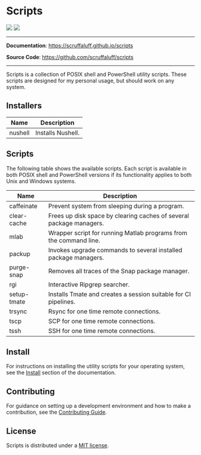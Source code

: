 # Scripts

![](https://img.shields.io/github/repo-size/scruffaluff/scripts)
![](https://img.shields.io/github/license/scruffaluff/scripts)

---

**Documentation**: https://scruffaluff.github.io/scripts

**Source Code**: https://github.com/scruffaluff/scripts

---

Scripts is a collection of POSIX shell and PowerShell utility scripts. These
scripts are designed for my personal usage, but should work on any system.

## Installers

| Name    | Description       |
| ------- | ----------------- |
| nushell | Installs Nushell. |

## Scripts

The following table shows the available scripts. Each script is available in
both POSIX shell and PowerShell versions if its functionality applies to both
Unix and Windows systems.

| Name        | Description                                                         |
| ----------- | ------------------------------------------------------------------- |
| caffeinate  | Prevent system from sleeping during a program.                      |
| clear-cache | Frees up disk space by clearing caches of several package managers. |
| mlab        | Wrapper script for running Matlab programs from the command line.   |
| packup      | Invokes upgrade commands to several installed package managers.     |
| purge-snap  | Removes all traces of the Snap package manager.                     |
| rgi         | Interactive Ripgrep searcher.                                       |
| setup-tmate | Installs Tmate and creates a session suitable for CI pipelines.     |
| trsync      | Rsync for one time remote connections.                              |
| tscp        | SCP for one time remote connections.                                |
| tssh        | SSH for one time remote connections.                                |

## Install

For instructions on installing the utility scripts for your operating system,
see the [Install](https://scruffaluff.github.io/scripts/install) section of the
documentation.

## Contributing

For guidance on setting up a development environment and how to make a
contribution, see the
[Contributing Guide](https://github.com/scruffaluff/scripts/blob/main/CONTRIBUTING.md).

## License

Scripts is distributed under a
[MIT license](https://github.com/scruffaluff/scripts/blob/main/LICENSE.md).
